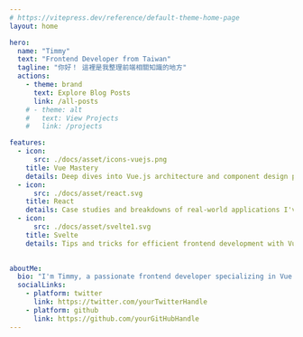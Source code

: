 ```yaml
---
# https://vitepress.dev/reference/default-theme-home-page
layout: home

hero:
  name: "Timmy"
  text: "Frontend Developer from Taiwan"
  tagline: "你好！ 這裡是我整理前端相關知識的地方"
  actions:
    - theme: brand
      text: Explore Blog Posts
      link: /all-posts
    # - theme: alt
    #   text: View Projects
    #   link: /projects

features:
  - icon: 
      src: ./docs/asset/icons-vuejs.png
    title: Vue Mastery
    details: Deep dives into Vue.js architecture and component design patterns.
  - icon: 
      src: ./docs/asset/react.svg 
    title: React
    details: Case studies and breakdowns of real-world applications I've built with Vue.
  - icon:
      src: ./docs/asset/svelte1.svg
    title: Svelte
    details: Tips and tricks for efficient frontend development with Vue.js.
  

aboutMe:
  bio: "I'm Timmy, a passionate frontend developer specializing in Vue.js. Follow my journey on Twitter or GitHub."
  socialLinks:
    - platform: twitter
      link: https://twitter.com/yourTwitterHandle
    - platform: github
      link: https://github.com/yourGitHubHandle
---
```


